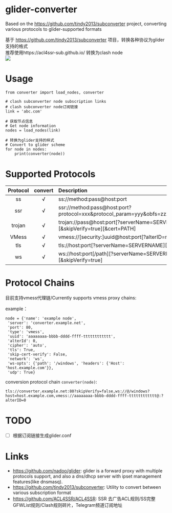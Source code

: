# glider-converter

Based on the https://github.com/tindy2013/subconverter project, converting various protocols to glider-supported formats    
    
基于 https://github.com/tindy2013/subconverter 项目，转换各种协议为glider支持的格式       
推荐使用https://acl4ssr-sub.github.io/ 转换为clash node     
![](https://p.sda1.dev/12/9576a7aae3931e9b74ff521a9b67fbb0/acl4ssr.jpg)

# Usage
```
from converter import load_nodes, converter

# clash subconverter node subscription links
# clash subconverter node订阅链接
link = 'abc.com'

# 获取节点信息
# Get node information
nodes = load_nodes(link)

# 转换为glider支持的样式
# Convert to glider scheme
for node in nodes:
    print(converter(node))
```

# Supported Protocols
|Protocol|convert|Description|
|:-:|:-:|:--|
|ss|√|ss://method:pass@host:port|
|ssr|√|ssr://method:pass@host:port?protocol=xxx&protocol_param=yyy&obfs=zzz&obfs_param=xyz|
|trojan|√|trojan://pass@host:port[?serverName=SERVERNAME][&skipVerify=true][&cert=PATH]|
|VMess|√|vmess://[security:]uuid@host:port[?alterID=num]|
|tls|√|tls://host:port[?serverName=SERVERNAME][&skipVerify=true]|
|ws|√|ws://host:port[/path][?serverName=SERVERNAME][&skipVerify=true]|

# Protocol Chains
目前支持vmess代理链/Currently supports vmess proxy chains:

example：    
```
node = {'name': 'example node',
 'server': 'converter.example.net',
 'port': 80,
 'type': 'vmess',
 'uuid': 'aaaaaaaa-bbbb-dddd-ffff-tttttttttttt',
 'alterId': 0,
 'cipher': 'auto',
 'tls': True,
 'skip-cert-verify': False,
 'network': 'ws',
 'ws-opts': {'path': '/windows', 'headers': {'Host': 'host.example.com'}},
 'udp': True}
```
conversion protocol chain `converter(node)`:
```
tls://converter.example.net:80?skipVerify=false,ws://@/windows?host=host.example.com,vmess://aaaaaaaa-bbbb-dddd-ffff-tttttttttttt@:?alterID=0
```

# TODO
- [ ] 根据订阅链接生成glider.conf

# Links
* https://github.com/nadoo/glider: glider is a forward proxy with multiple protocols support, and also a dns/dhcp server with ipset management features(like dnsmasq).
* https://github.com/tindy2013/subconverter: Utility to convert between various subscription format
* https://github.com/ACL4SSR/ACL4SSR: SSR 去广告ACL规则/SS完整GFWList规则/Clash规则碎片，Telegram频道订阅地址


